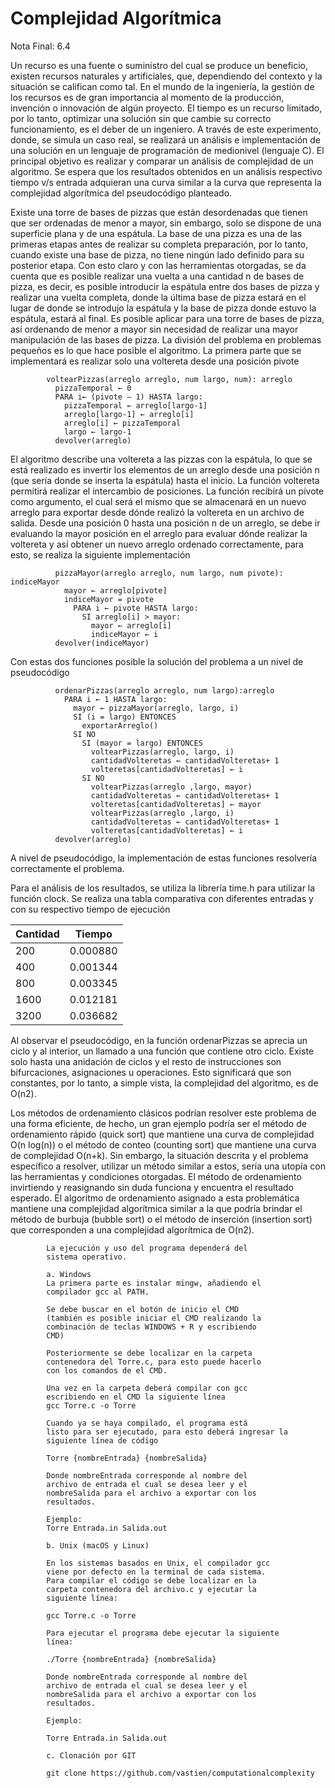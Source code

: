 # Complejidad Algorítmica

Nota Final: 6.4

Un recurso es una fuente o suministro del cual se
produce un beneficio, existen recursos naturales y
artificiales, que, dependiendo del contexto y la
situación se califican como tal. En el mundo de la
ingeniería, la gestión de los recursos es de gran
importancia al momento de la producción, invención
o innovación de algún proyecto. El tiempo es un
recurso limitado, por lo tanto, optimizar una solución
sin que cambie su correcto funcionamiento, es el
deber de un ingeniero. A través de este
experimento, donde, se simula un caso real, se
realizará un análisis e implementación de una
solución en un lenguaje de programación de medionivel
(lenguaje C). El principal objetivo es realizar y
comparar un análisis de complejidad de un
algoritmo. Se espera que los resultados obtenidos
en un análisis respectivo tiempo v/s entrada
adquieran una curva similar a la curva que
representa la complejidad algorítmica del
pseudocódigo planteado.

Existe una torre de bases de pizzas que están
desordenadas que tienen que ser ordenadas de
menor a mayor, sin embargo, solo se dispone de
una superficie plana y de una espátula. La base de
una pizza es una de las primeras etapas antes de
realizar su completa preparación, por lo tanto,
cuando existe una base de pizza, no tiene ningún
lado definido para su posterior etapa.
Con esto claro y con las herramientas otorgadas, se
da cuenta que es posible realizar una vuelta a una
cantidad n de bases de pizza, es decir, es posible
introducir la espátula entre dos bases de pizza y
realizar una vuelta completa, donde la última base
de pizza estará en el lugar de donde se introdujo la
espátula y la base de pizza donde estuvo la
espátula, estará al final. Es posible aplicar para una
torre de bases de pizza, así ordenando de menor a
mayor sin necesidad de realizar una mayor
manipulación de las bases de pizza.
La división del problema en problemas pequeños es
lo que hace posible el algoritmo. La primera parte
que se implementará es realizar solo una voltereta
desde una posición pivote

            voltearPizzas(arreglo arreglo, num largo, num): arreglo
              pizzaTemporal ← 0
              PARA i← (pivote – 1) HASTA largo:
                pizzaTemporal ← arreglo[largo-1]
                arreglo[largo-1] ← arreglo[i]
                arreglo[i] ← pizzaTemporal
                largo ← largo-1
              devolver(arreglo)
              
El algoritmo describe una voltereta a las pizzas con
la espátula, lo que se está realizado es invertir los
elementos de un arreglo desde una posición n (que
sería donde se inserta la espátula) hasta el inicio.
La función voltereta permitirá realizar el intercambio
de posiciones. La función recibirá un pivote como
argumento, el cual será el mismo que se
almacenará en un nuevo arreglo para exportar
desde dónde realizó la voltereta en un archivo de
salida.
Desde una posición 0 hasta una posición n de un
arreglo, se debe ir evaluando la mayor posición en
el arreglo para evaluar dónde realizar la voltereta y
así obtener un nuevo arreglo ordenado
correctamente, para esto, se realiza la siguiente
implementación



              pizzaMayor(arreglo arreglo, num largo, num pivote): indiceMayor
                mayor ← arreglo[pivote]
                indiceMayor = pivote
                  PARA i ← pivote HASTA largo:
                    SI arreglo[i] > mayor:
                      mayor ← arreglo[i]
                      indiceMayor ← i
              devolver(indiceMayor)
              
Con estas dos funciones posible la solución del
problema a un nivel de pseudocódigo

              ordenarPizzas(arreglo arreglo, num largo):arreglo
                PARA i ← 1 HASTA largo:
                  mayor ← pizzaMayor(arreglo, largo, i)
                  SI (i = largo) ENTONCES
                    exportarArreglo()
                  SI NO
                    SI (mayor = largo) ENTONCES
                      voltearPizzas(arreglo, largo, i)
                      cantidadVolteretas ← cantidadVolteretas+ 1
                      volteretas[cantidadVolteretas] ← i
                    SI NO
                      voltearPizzas(arreglo ,largo, mayor)
                      cantidadVolteretas ← cantidadVolteretas+ 1
                      volteretas[cantidadVolteretas] ← mayor
                      voltearPizzas(arreglo ,largo, i)
                      cantidadVolteretas ← cantidadVolteretas+ 1
                      volteretas[cantidadVolteretas] ← i
              devolver(arreglo)
              
A nivel de pseudocódigo, la implementación de
estas funciones resolvería correctamente el
problema.

Para el análisis de los resultados, se utiliza la
librería time.h para utilizar la función clock.
Se realiza una tabla comparativa con diferentes
entradas y con su respectivo tiempo de ejecución


| Cantidad  | Tiempo |
| ------------- | ------------- |
| 200  | 0.000880  |
| 400 | 0.001344  |
| 800  | 0.003345 |
| 1600 | 0.012181  |
| 3200 | 0.036682  |

Al observar el pseudocódigo, en la función
ordenarPizzas se aprecia un ciclo y al
interior, un llamado a una función que contiene otro
ciclo. Existe solo hasta una
anidación de ciclos y el resto de instrucciones son
bifurcaciones, asignaciones u operaciones. Esto
significará que son constantes, por lo tanto, a simple
vista, la complejidad del algoritmo, es de O(n2).

Los métodos de ordenamiento clásicos podrían
resolver este problema de una forma eficiente, de
hecho, un gran ejemplo podría ser el método de
ordenamiento rápido (quick sort) que mantiene
una curva de complejidad O(n log(n)) o el método
de conteo (counting sort) que mantiene una curva
de complejidad O(n+k). Sin embargo, la situación
descrita y el problema específico a resolver, utilizar
un método similar a estos, sería una utopía con las
herramientas y condiciones otorgadas. El método
de ordenamiento invirtiendo y reasignando sin
duda funciona y encuentra el resultado
esperado. El algoritmo de ordenamiento asignado a
esta problemática mantiene una complejidad
algorítmica similar a la que podría brindar el método
de burbuja (bubble sort) o el método de inserción
(insertion sort) que corresponden a una complejidad
algorítmica de O(n2).


            La ejecución y uso del programa dependerá del
            sistema operativo.

            a. Windows
            La primera parte es instalar mingw, añadiendo el
            compilador gcc al PATH.

            Se debe buscar en el botón de inicio el CMD
            (también es posible iniciar el CMD realizando la
            combinación de teclas WINDOWS + R y escribiendo
            CMD)

            Posteriormente se debe localizar en la carpeta
            contenedora del Torre.c, para esto puede hacerlo
            con los comandos de el CMD.

            Una vez en la carpeta deberá compilar con gcc
            escribiendo en el CMD la siguiente línea
            gcc Torre.c -o Torre

            Cuando ya se haya compilado, el programa está
            listo para ser ejecutado, para esto deberá ingresar la
            siguiente línea de código

            Torre {nombreEntrada} {nombreSalida}

            Donde nombreEntrada corresponde al nombre del
            archivo de entrada el cual se desea leer y el
            nombreSalida para el archivo a exportar con los
            resultados.

            Ejemplo:
            Torre Entrada.in Salida.out

            b. Unix (macOS y Linux)

            En los sistemas basados en Unix, el compilador gcc
            viene por defecto en la terminal de cada sistema.
            Para compilar el código se debe localizar en la
            carpeta contenedora del archivo.c y ejecutar la
            siguiente línea:

            gcc Torre.c -o Torre

            Para ejecutar el programa debe ejecutar la siguiente
            línea:

            ./Torre {nombreEntrada} {nombreSalida}

            Donde nombreEntrada corresponde al nombre del
            archivo de entrada el cual se desea leer y el
            nombreSalida para el archivo a exportar con los
            resultados.

            Ejemplo:

            Torre Entrada.in Salida.out

            c. Clonación por GIT

            git clone https://github.com/vastien/computationalcomplexity

